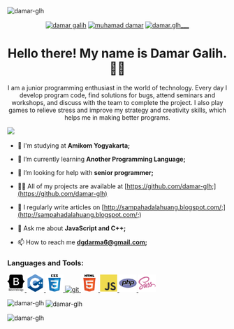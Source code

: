 <p align="left"> <img src="https://komarev.com/ghpvc/?username=damar-glh&label=Profile%20views&color=0e75b6&style=flat" alt="damar-glh" /> </p>


<p align="center" margin="10px">
<a href="https://www.linkedin.com/in/damar-galih-7b5a1124b" target="blank"><img align="center" src="https://raw.githubusercontent.com/rahuldkjain/github-profile-readme-generator/master/src/images/icons/Social/linked-in-alt.svg" alt="damar galih" height="30" width="40" /></a>
<a href="https://m.facebook.com/damar.galih.737001?eav=Afa9DNwI3eeZdM4SEa1m0T6kViMZzc6Ev-QMEYKxKS399U--jRaVJbhvp0rNzTTBRe8&paipv=" target="blank"><img align="center" src="https://raw.githubusercontent.com/rahuldkjain/github-profile-readme-generator/master/src/images/icons/Social/facebook.svg" alt="muhamad damar" height="30" width="40" /></a>
<a href="https://www.instagram.com/invites/contact/?i=1qn7f0ctoxn2r&utm_content=4rioy6h" target="blank"><img align="center" src="https://raw.githubusercontent.com/rahuldkjain/github-profile-readme-generator/master/src/images/icons/Social/instagram.svg" alt="damar.glh___" height="30" width="40" /></a>
</p>

<h1 align="center">Hello there! My name is Damar Galih. 👋🤓</h1>
<p align="center">I am a junior programming enthusiast in the world of technology. Every day I develop program code, find solutions for bugs, attend seminars and workshops, and discuss with the team to complete the project. I also play games to relieve stress and improve my strategy and creativity skills, which helps me in making better programs.</p>

<img data-ut="lightbox-image" src="https://mir-s3-cdn-cf.behance.net/project_modules/fs/dc2f20102886203.5f40a96b30bac.gif" srcset="https://mir-s3-cdn-cf.behance.net/project_modules/disp/dc2f20102886203.5f40a96b30bac.gif 600w,https://mir-s3-cdn-cf.behance.net/project_modules/max_1200/dc2f20102886203.5f40a96b30bac.gif 1200w,https://mir-s3-cdn-cf.behance.net/project_modules/1400_opt_1/dc2f20102886203.5f40a96b30bac.gif 1400w,https://mir-s3-cdn-cf.behance.net/project_modules/fs/dc2f20102886203.5f40a96b30bac.gif 1920w," sizes="(max-width: 1920px) 100vw, 1920px">

- 🔭 I'm studying at **Amikom Yogyakarta;**

- 🌱 I’m currently learning **Another Programming Language;**

- 🤝 I’m looking for help with **senior programmer;**

- 👨‍💻 All of my projects are available at [https://github.com/damar-glh;](https://github.com/damar-glh)

- 📝 I regularly write articles on [http://sampahadalahuang.blogspot.com/;](http://sampahadalahuang.blogspot.com/;)

- 💬 Ask me about **JavaScript and C++;**

- 📫 How to reach me **dgdarma6@gmail.com;**

<h3 align="left">Languages and Tools:</h3>
<p align="left"> <a href="https://getbootstrap.com" target="_blank" rel="noreferrer"> <img src="https://raw.githubusercontent.com/devicons/devicon/master/icons/bootstrap/bootstrap-plain-wordmark.svg" alt="bootstrap" width="40" height="40"/> </a> <a href="https://www.w3schools.com/cpp/" target="_blank" rel="noreferrer"> <img src="https://raw.githubusercontent.com/devicons/devicon/master/icons/cplusplus/cplusplus-original.svg" alt="cplusplus" width="40" height="40"/> </a> <a href="https://www.w3schools.com/css/" target="_blank" rel="noreferrer"> <img src="https://raw.githubusercontent.com/devicons/devicon/master/icons/css3/css3-original-wordmark.svg" alt="css3" width="40" height="40"/> </a> <a href="https://git-scm.com/" target="_blank" rel="noreferrer"> <img src="https://www.vectorlogo.zone/logos/git-scm/git-scm-icon.svg" alt="git" width="40" height="40"/> </a> <a href="https://www.w3.org/html/" target="_blank" rel="noreferrer"> <img src="https://raw.githubusercontent.com/devicons/devicon/master/icons/html5/html5-original-wordmark.svg" alt="html5" width="40" height="40"/> </a> <a href="https://developer.mozilla.org/en-US/docs/Web/JavaScript" target="_blank" rel="noreferrer"> <img src="https://raw.githubusercontent.com/devicons/devicon/master/icons/javascript/javascript-original.svg" alt="javascript" width="40" height="40"/> </a> <a href="https://www.php.net" target="_blank" rel="noreferrer"> <img src="https://raw.githubusercontent.com/devicons/devicon/master/icons/php/php-original.svg" alt="php" width="40" height="40"/> </a> <a href="https://sass-lang.com" target="_blank" rel="noreferrer"> <img src="https://raw.githubusercontent.com/devicons/devicon/master/icons/sass/sass-original.svg" alt="sass" width="40" height="40"/> </a> </p>

<p><img align="left" src="https://github-readme-stats.vercel.app/api/top-langs?username=damar-glh&show_icons=true&locale=en&layout=compact" alt="damar-glh" /></p>

<p>&nbsp;<img align="center" src="https://github-readme-stats.vercel.app/api?username=damar-glh&show_icons=true&locale=en" alt="damar-glh" /></p>

<p><img align="center" src="https://github-readme-streak-stats.herokuapp.com/?user=damar-glh&" alt="damar-glh" /></p>
